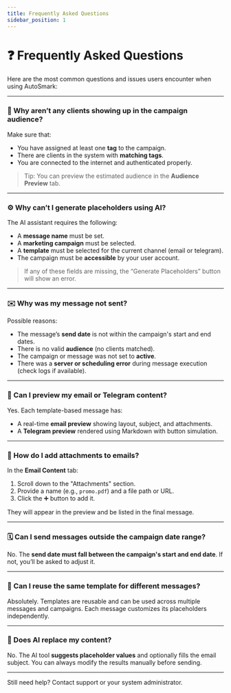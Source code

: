 ```yaml
---
title: Frequently Asked Questions
sidebar_position: 1
---
```


# ❓ Frequently Asked Questions

Here are the most common questions and issues users encounter when using AutoSmark:

---

### 💬 Why aren’t any clients showing up in the campaign audience?

Make sure that:

- You have assigned at least one **tag** to the campaign.
- There are clients in the system with **matching tags**.
- You are connected to the internet and authenticated properly.

> Tip: You can preview the estimated audience in the **Audience Preview** tab.

---

### ⚙️ Why can’t I generate placeholders using AI?

The AI assistant requires the following:

- A **message name** must be set.
- A **marketing campaign** must be selected.
- A **template** must be selected for the current channel (email or telegram).
- The campaign must be **accessible** by your user account.

> If any of these fields are missing, the “Generate Placeholders” button will show an error.

---

### ✉️ Why was my message not sent?

Possible reasons:

- The message’s **send date** is not within the campaign's start and end dates.
- There is no valid **audience** (no clients matched).
- The campaign or message was not set to **active**.
- There was a **server or scheduling error** during message execution (check logs if available).

---

### 🧩 Can I preview my email or Telegram content?

Yes. Each template-based message has:

- A real-time **email preview** showing layout, subject, and attachments.
- A **Telegram preview** rendered using Markdown with button simulation.

---

### 📎 How do I add attachments to emails?

In the **Email Content** tab:

1. Scroll down to the "Attachments" section.
2. Provide a name (e.g., `promo.pdf`) and a file path or URL.
3. Click the ➕ button to add it.

They will appear in the preview and be listed in the final message.

---

### 🗓 Can I send messages outside the campaign date range?

No. The **send date must fall between the campaign's start and end date**. If not, you’ll be asked to adjust it.

---

### 🚀 Can I reuse the same template for different messages?

Absolutely. Templates are reusable and can be used across multiple messages and campaigns. Each message customizes its placeholders independently.

---

### 🤖 Does AI replace my content?

No. The AI tool **suggests placeholder values** and optionally fills the email subject. You can always modify the results manually before sending.

---

Still need help? Contact support or your system administrator.

